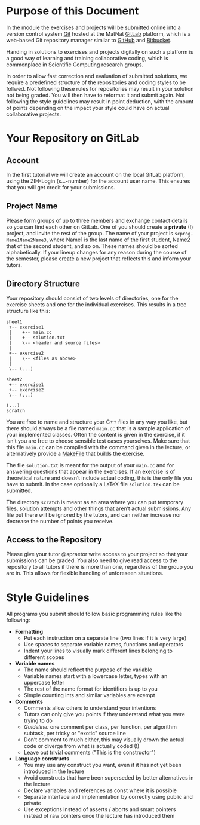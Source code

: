 # Purpose of this Document
In the module the exercises and projects will be submitted online into a version
control system [Git](https://git-scm.com/) hosted at the MatNat [GitLab](https://gitlab.mn.tu-dresden.de)
platform, which is a web-based Git repository manager similar to [GitHub](https://github.com) 
and [Bitbucket](https://bitbucket.org).

Handing in solutions to exercises and projects digitally on such a platform is a 
good way of learning and training collaborative coding, which is commonplace in 
Scientific Computing research groups.

In order to allow fast correction and evaluation of submitted solutions, we require
a predefined structure of the repositories and coding styles to be follwed. Not
following these rules for repositories may result in your solution not being graded.
You will then have to reformat it and submit again. Not following the style guidelines
may result in point deduction, with the amount of points depending on the impact your
style could have on actual collaborative projects.

# Your Repository on GitLab
## Account
In the first tutorial we will create an account on the local GitLab platform, 
using the ZIH-Login (s...-number) for the account user name.
This ensures that you will get credit for your submissions.

## Project Name
Please form groups of up to three members and exchange contact details so you can find
each other on GitLab. One of you should create a **private** (!) project, and invite the rest
of the group. The name of your project is `scprog-Name1Name2Name3`, where Name1
is the last name of the first student, Name2 that of the second student, and so on. These
names should be sorted alphabetically. If your lineup changes for any reason during the
course of the semester, please create a new project that reflects this and inform your
tutors.

## Directory Structure
Your repository should consist of two levels of directories, one for the exercise sheets and
one for the individual exercises. This results in a tree structure like this:

```
sheet1
 +-- exercise1
 |    +-- main.cc
 |    +-- solution.txt
 |    \-- <header and source files>
 |
 +-- exercise2
 |    \-- <files as above>
 |
 \-- (...)
 
sheet2
 +-- exercise1
 +-- exercise2
 \-- (...)
 
(...)
scratch
```

You are free to name and structure your C++ files in any way you like, but there
should always be a file named `main.cc` that is a sample application of your implemented
classes. Often the content is given in the exercise, if it isn’t you are free to choose
sensible test cases yourselves. Make sure that this file `main.cc` can be compiled with
the command given in the lecture, or alternatively provide a [MakeFile](http://www.c-howto.de/tutorial/makefiles/) 
that builds the exercise.

The file `solution.txt` is meant for the output of your `main.cc` and for answering
questions that appear in the exercises. If an exercise is of theoretical nature and doesn’t
include actual coding, this is the only file you have to submit. In the case 
optionally a LaTeX file `solution.tex` can be submitted.

The directory `scratch` is meant as an area where you can put temporary files, solution
attempts and other things that aren’t actual submissions. Any file put there will be
ignored by the tutors, and can neither increase nor decrease the number of points you
receive.

## Access to the Repository
Please give your tutor @spraetor write access to your project so that your submissions can be
graded. You also need to give read access to the repository to all tutors if there is
more than one, regardless of the group you are in. This allows for flexible handling of
unforeseen situations.

# Style Guidelines
All programs you submit should follow basic programming rules like the following:

- **Formatting**
  - Put each instruction on a separate line (two lines if it is very large)
  - Use spaces to separate variable names, functions and operators
  - Indent your lines to visually mark different lines belonging to different scopes
- **Variable names**
  - The name should reflect the purpose of the variable
  - Variable names start with a lowercase letter, types with an uppercase letter
  - The rest of the name format for identifiers is up to you
  - Simple counting ints and similar variables are exempt
- **Comments**
  - Comments allow others to understand your intentions
  - Tutors can only give you points if they understand what you were trying to do
  - *Guideline:* one comment per class, per function, per algorithm subtask, per tricky or "exotic" source line
  - Don’t comment to much either, this may visually drown the actual code or diverge from what is actually coded (!)
  - Leave out trivial comments ("This is the constructor")
- **Language constructs**
  - You may use any construct you want, even if it has not yet been introduced in the lecture
  - Avoid constructs that have been superseded by better alternatives in the lecture
  - Declare variables and references as const where it is possible
  - Separate interface and implementation by correctly using public and private
  - Use exceptions instead of asserts / aborts and smart pointers instead of raw pointers once the lecture has introduced them